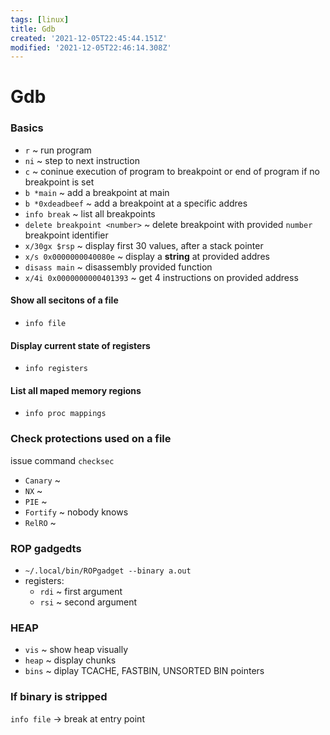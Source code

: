 ```yaml
---
tags: [linux]
title: Gdb
created: '2021-12-05T22:45:44.151Z'
modified: '2021-12-05T22:46:14.308Z'
---
```


# Gdb

### Basics
- `r` ~ run program
- `ni` ~ step to next instruction
- `c` ~ coninue execution of program to breakpoint or end of program if no breakpoint is set
- `b *main` ~ add a breakpoint at main
- `b *0xdeadbeef` ~ add a breakpoint at a specific addres
- `info break` ~ list all breakpoints
- `delete breakpoint <number>` ~ delete breakpoint with provided `number` breakpoint identifier
- `x/30gx $rsp` ~ display first 30 values, after a stack pointer
- `x/s 0x0000000040080e` ~ display a **string** at provided addres
- `disass main` ~ disassembly provided function
- `x/4i 0x0000000000401393` ~ get 4 instructions on provided address

#### Show all secitons of a file
- `info file`

#### Display current state of registers
- `info registers`

#### List all maped memory regions
- `info proc mappings`

### Check protections used on a file
issue command `checksec`
- `Canary` ~
- `NX` ~
- `PIE` ~
- `Fortify` ~ nobody knows
- `RelRO` ~ 

### ROP gadgedts
- `~/.local/bin/ROPgadget --binary a.out`
- registers:
    - `rdi` ~ first argument
    - `rsi` ~ second argument

### HEAP
- `vis` ~ show heap visually
- `heap` ~ display chunks
- `bins` ~ diplay TCACHE, FASTBIN, UNSORTED BIN pointers

### If binary is stripped
`info file` -> break at entry point

